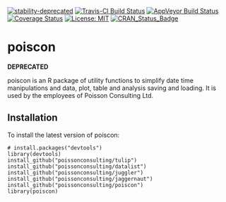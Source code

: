 
<!-- README.md is generated from README.Rmd. Please edit that file -->
[![stability-deprecated](https://img.shields.io/badge/stability-deprecated-red.svg)](https://github.com/joethorley/stability-badges#deprecated) [![Travis-CI Build Status](https://travis-ci.org/poissonconsulting/poiscon.svg?branch=master)](https://travis-ci.org/poissonconsulting/poiscon) [![AppVeyor Build Status](https://ci.appveyor.com/api/projects/status/github/poissonconsulting/poiscon?branch=master&svg=true)](https://ci.appveyor.com/project/poissonconsulting/poiscon) [![Coverage Status](https://img.shields.io/codecov/c/github/poissonconsulting/poiscon/master.svg)](https://codecov.io/github/poissonconsulting/poiscon?branch=master) [![License: MIT](https://img.shields.io/badge/License-MIT-blue.svg)](https://opensource.org/licenses/MIT) [![CRAN\_Status\_Badge](http://www.r-pkg.org/badges/version/poiscon)](https://cran.r-project.org/package=poiscon)

poiscon
=======

**DEPRECATED**

poiscon is an R package of utility functions to simplify date time manipulations and data, plot, table and analysis saving and loading. It is used by the employees of Poisson Consulting Ltd.

Installation
------------

To install the latest version of poiscon:

    # install.packages("devtools")
    library(devtools)
    install_github("poissonconsulting/tulip")
    install_github("poissonconsulting/datalist")
    install_github("poissonconsulting/juggler")
    install_github("poissonconsulting/jaggernaut")
    install_github("poissonconsulting/poiscon")
    library(poiscon)
